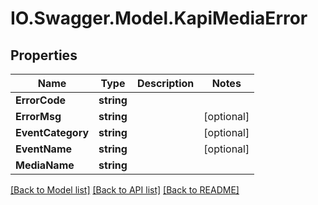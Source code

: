 # IO.Swagger.Model.KapiMediaError
## Properties

Name | Type | Description | Notes
------------ | ------------- | ------------- | -------------
**ErrorCode** | **string** |  | 
**ErrorMsg** | **string** |  | [optional] 
**EventCategory** | **string** |  | [optional] 
**EventName** | **string** |  | [optional] 
**MediaName** | **string** |  | 

[[Back to Model list]](../README.md#documentation-for-models) [[Back to API list]](../README.md#documentation-for-api-endpoints) [[Back to README]](../README.md)

